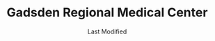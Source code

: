 ---
layout: location-page
date: Last Modified
description: "Local COVID-19 testing is available at Gadsden Regional Medical Center in Gadsden, Alabama, USA."
permalink: "locations/alabama/gadsden/gadsden-regional-medical-center/"
tags:
  - locations
  - alabama
title: Gadsden Regional Medical Center
uniqueName: gadsden-regional-medical-center
state: Alabama
stateAbbr: AL
hood: "Gadsden"
address: "1007 Goodyear Avenue"
city: "Gadsden"
zip: "35903"
zipsNearby: "30730 30731 30747 30753 35005 35950 35951 36250 35013 35014 35015 35952 36201 36202 36203 36204 36205 36206 36207 35016 36251 35953 35954 35019 35201 35202 35203 35204 35205 35206 35207 35208 35209 35210 35211 35212 35213 35214 35215 35216 35217 35218 35219 35220 35221 35222 35223 35224 35226 35228 35229 35231 35232 35233 35234 35235 35236 35237 35238 35242 35243 35244 35246 35249 35253 35254 35255 35259 35260 35261 35266 35282 35283 35285 35287 35288 35290 35291 35292 35293 35294 35295 35296 35297 35298 35031 35956 35957 35032 35033 35036 35741 36253 35041 35959 35960 35043 35044 36254 35048 35049 35961 35052 36255 35053 35054 35962 35055 35056 35057 35058 35963 36257 36258 35060 35964 35744 36260 36261 35063 35621 35622 35966 35967 35968 36262 35068 35971 35901 35902 35903 35904 35905 35906 35907 35972 35070 35071 35973 35974 36263 35747 35073 35975 35976 35748 35077 35078 35640 35079 36264 35978 35082 35083 35751 35752 35980 35801 35802 35803 35804 35805 35806 35807 35808 35809 35810 35811 35812 35813 35814 35815 35816 35824 35893 35894 35895 35896 35897 35898 35899 35981 36265 35087 35091 35754 35755 35094 35983 35096 36266 35097 35098 35112 35984 36267 35004 35116 35117 36268 36269 35119 35760 35120 36271 35121 35763 35764 35123 35125 35128 36272 35126 35765 35766 35131 35986 36273 35133 35135 35767 35139 35768 35769 35771 35670 36275 35146 35987 35147 35746 35772 35148 35149 35150 35151 35988 35160 35161 35172 35774 35173 35175 35775 35989 35176 35178 35179 35990 35180 35181 35182 36277 36278 36279 35185 35186 36280 35776 30104 30105 30108 30109 30110 30113 30112 30116 30117 30118 30119 30124 30125 30129 30138 30140 30147 30150 30153 30149 30161 30162 30163 30164 30165 30172 30173 30176 30178 30179 30182 35225 35230 35240 35245 35263 35277 35278 35279 35280 35281 35286 35289 35299 36210" 
mapUrl: "http://maps.apple.com/?q=Gadsden+Regional+Medical+Center&address=1007+Goodyear+Avenue,Gadsden,Alabama,35903"
locationType: Walk-in
phone: "877-696-3972"
website: "undefined"
onlineBooking: undefined
closed: undefined
closedUpdate: May 18th, 2020
notes: "By appointment only."
days: Open 24/7
ctaMessage: Call 877-696-3972
ctaUrl: "tel:877-696-3972"
---